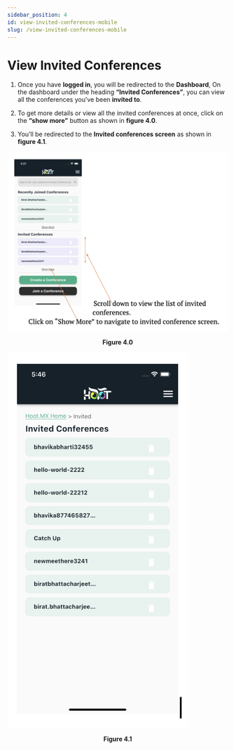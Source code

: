 ```yaml
---
sidebar_position: 4
id: view-invited-conferences-mobile
slug: /view-invited-conferences-mobile
---
```


# View Invited Conferences

1. Once you have **logged in**, you will be redirected to the **Dashboard**, On the dashboard under the heading **“Invited Conferences”**, you can view all the conferences you’ve been **invited to**.

2. To get more details or view all the invited conferences at once, click on the **“show more”** button as shown in **figure 4.0**.

3. You’ll be redirected to the **Invited conferences screen** as shown in **figure 4.1**.

![Figure 4.0](/img/view_invited_conference1.png)
<center><b>Figure 4.0</b></center>

![Figure 4.1](/img/view_invited_conference2.png)
<center><b>Figure 4.1</b></center>


